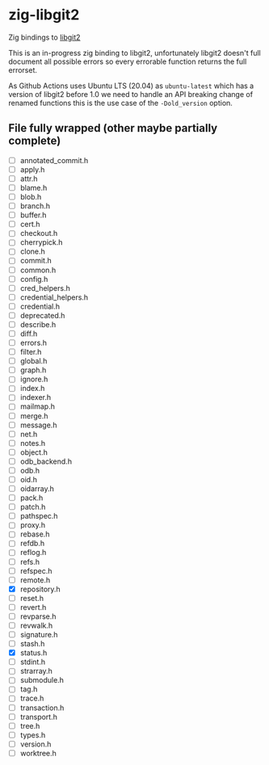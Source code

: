 # zig-libgit2
Zig bindings to [libgit2](https://github.com/libgit2/libgit2)

This is an in-progress zig binding to libgit2, unfortunately libgit2 doesn't full document all possible errors so every errorable function returns the full errorset.

As Github Actions uses Ubuntu LTS (20.04) as `ubuntu-latest` which has a version of libgit2 before 1.0 we need to handle an API breaking change of renamed functions this is the use case of the `-Dold_version` option.

## File fully wrapped (other maybe partially complete)
- [ ] annotated_commit.h
- [ ] apply.h
- [ ] attr.h
- [ ] blame.h
- [ ] blob.h
- [ ] branch.h
- [ ] buffer.h
- [ ] cert.h
- [ ] checkout.h
- [ ] cherrypick.h
- [ ] clone.h
- [ ] commit.h
- [ ] common.h
- [ ] config.h
- [ ] cred_helpers.h
- [ ] credential_helpers.h
- [ ] credential.h
- [ ] deprecated.h
- [ ] describe.h
- [ ] diff.h
- [ ] errors.h
- [ ] filter.h
- [ ] global.h
- [ ] graph.h
- [ ] ignore.h
- [ ] index.h
- [ ] indexer.h
- [ ] mailmap.h
- [ ] merge.h
- [ ] message.h
- [ ] net.h
- [ ] notes.h
- [ ] object.h
- [ ] odb_backend.h
- [ ] odb.h
- [ ] oid.h
- [ ] oidarray.h
- [ ] pack.h
- [ ] patch.h
- [ ] pathspec.h
- [ ] proxy.h
- [ ] rebase.h
- [ ] refdb.h
- [ ] reflog.h
- [ ] refs.h
- [ ] refspec.h
- [ ] remote.h
- [x] repository.h
- [ ] reset.h
- [ ] revert.h
- [ ] revparse.h
- [ ] revwalk.h
- [ ] signature.h
- [ ] stash.h
- [x] status.h
- [ ] stdint.h
- [ ] strarray.h
- [ ] submodule.h
- [ ] tag.h
- [ ] trace.h
- [ ] transaction.h
- [ ] transport.h
- [ ] tree.h
- [ ] types.h
- [ ] version.h
- [ ] worktree.h
